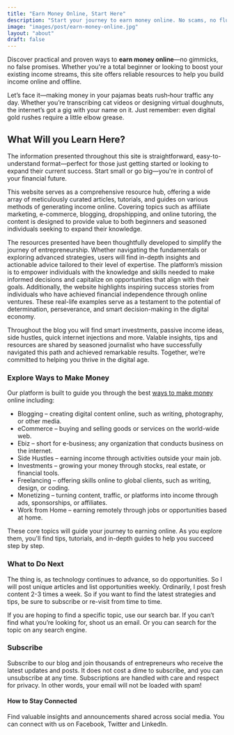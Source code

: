 ```yaml
---
title: "Earn Money Online, Start Here"
description: "Start your journey to earn money online. No scams, no fluff—just practical ideas to help you generate cash from home."
image: "images/post/earn-money-online.jpg"
layout: "about"
draft: false
---
```


Discover practical and proven ways to **earn money online**—no gimmicks, no false promises. Whether you're a total beginner or looking to boost your existing income streams, this site offers reliable resources to help you build income online and offline.

Let’s face it—making money in your pajamas beats rush‑hour traffic any day. Whether you’re transcribing cat videos or designing virtual doughnuts, the internet’s got a gig with your name on it. Just remember: even digital gold rushes require a little elbow grease.

## What Will you Learn Here?

The information presented throughout this site is straightforward, easy-to-understand format—perfect for those just getting started or looking to expand their current success. Start small or go big—you're in control of your financial future.

This website serves as a comprehensive resource hub, offering a wide array of meticulously curated articles, tutorials, and guides on various methods of generating income online. Covering topics such as affiliate marketing, e-commerce, blogging, dropshipping, and online tutoring, the content is designed to provide value to both beginners and seasoned individuals seeking to expand their knowledge.

The resources presented have been thoughtfully developed to simplify the journey of entrepreneurship. Whether navigating the fundamentals or exploring advanced strategies, users will find in-depth insights and actionable advice tailored to their level of expertise. The platform’s mission is to empower individuals with the knowledge and skills needed to make informed decisions and capitalize on opportunities that align with their goals. Additionally, the website highlights inspiring success stories from individuals who have achieved financial independence through online ventures. These real-life examples serve as a testament to the potential of determination, perseverance, and smart decision-making in the digital economy.

Throughout the blog you will find smart investments, passive income ideas, side hustles, quick internet injections and more. Valable insights, tips and resources are shared by seasoned journalist who have successfully navigated this path and achieved remarkable results. Together, we’re committed to helping you thrive in the digital age.

### Explore Ways to Make Money

Our platform is built to guide you through the best [ways to make money](/blog/ways-to-make-money/) online including:

- Blogging – creating digital content online, such as writing, photography, or other media.
- eCommerce – buying and selling goods or services on the world-wide web.
- Ebiz – short for e-business; any organization that conducts business on the internet.
- Side Hustles – earning income through activities outside your main job.
- Investments – growing your money through stocks, real estate, or financial tools.
- Freelancing – offering skills online to global clients, such as writing, design, or coding.
- Monetizing – turning content, traffic, or platforms into income through ads, sponsorships, or affiliates.
- Work from Home – earning remotely through jobs or opportunities based at home.

These core topics will guide your journey to earning online. As you explore them, you'll find tips, tutorials, and in-depth guides to help you succeed step by step.

### What to Do Next

The thing is, as technology continues to advance, so do opportunities. So I will post unique articles and list opportunities weekly. Ordinarily, I post fresh content 2-3 times a week. So if you want to find the latest strategies and tips, be sure to subscribe or re-visit from time to time.

If you are hoping to find a specific topic, use our search bar. If you can’t find what you’re looking for, shoot us an email. Or you can search for the topic on any search engine.

### Subscribe

Subscribe to our blog and join thousands of entrepreneurs who receive the latest updates and posts. It does not cost a dime to subscribe, and you can unsubscribe at any time. Subscriptions are handled with care and respect for privacy. In other words, your email will not be loaded with spam!

#### How to Stay Connected

Find valuable insights and announcements shared across social media. You can connect with us on Facebook, Twitter and LinkedIn.
